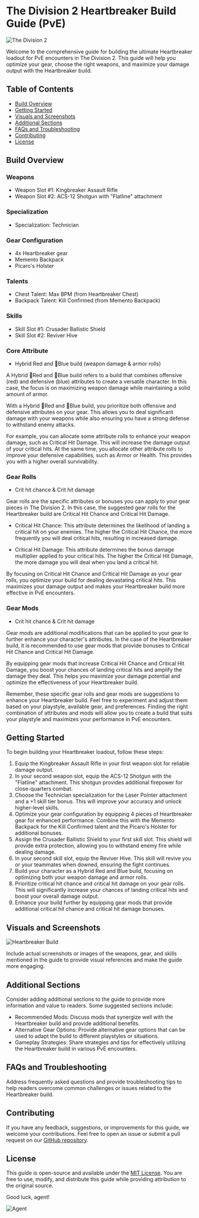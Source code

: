 # The Division 2 Heartbreaker Build Guide (PvE)

![The Division 2](https://cdn2.unrealengine.com/Diesel%2Fproduct%2Ftctd2%2Flogos%2Fgame_logo_color_1000x375-1000x375-32062fa9b2223a398be7abb362c7166d1a7d7a44.png?h=270&quality=medium&resize=1&w=480)

Welcome to the comprehensive guide for building the ultimate Heartbreaker loadout for PvE encounters in The Division 2. This guide will help you optimize your gear, choose the right weapons, and maximize your damage output with the Heartbreaker build.

## Table of Contents

- [Build Overview](#build-overview)
- [Getting Started](#getting-started)
- [Visuals and Screenshots](#visuals-and-screenshots)
- [Additional Sections](#additional-sections)
- [FAQs and Troubleshooting](#faqs-and-troubleshooting)
- [Contributing](#contributing)
- [License](#license)

## Build Overview

### Weapons

- Weapon Slot #1: Kingbreaker Assault Rifle
- Weapon Slot #2: ACS-12 Shotgun with "Flatline" attachment

### Specialization

- Specialization: Technician

### Gear Configuration

- 4x Heartbreaker gear
- Memento Backpack
- Picaro's Holster

### Talents

- Chest Talent: Max BPM (from Heartbreaker Chest)
- Backpack Talent: Kill Confirmed (from Memento Backpack)

### Skills

- Skill Slot #1: Crusader Ballistic Shield
- Skill Slot #2: Reviver Hive

### Core Attribute

- Hybrid Red and 🔵Blue build (weapon damage & armor rolls)

A Hybrid 🔴Red and 🔵Blue build refers to a build that combines offensive (red) and defensive (blue) attributes to create a versatile character. In this case, the focus is on maximizing weapon damage while maintaining a solid amount of armor.

With a Hybrid 🔴Red and 🔵Blue build, you prioritize both offensive and defensive attributes on your gear. This allows you to deal significant damage with your weapons while also ensuring you have a strong defense to withstand enemy attacks.

For example, you can allocate some attribute rolls to enhance your weapon damage, such as Critical Hit Damage. This will increase the damage output of your critical hits. At the same time, you allocate other attribute rolls to improve your defensive capabilities, such as Armor or Health. This provides you with a higher overall survivability.

### Gear Rolls

- Crit hit chance & Crit hit damage

Gear rolls are the specific attributes or bonuses you can apply to your gear pieces in The Division 2. In this case, the suggested gear rolls for the Heartbreaker build are Critical Hit Chance and Critical Hit Damage.

- Critical Hit Chance: This attribute determines the likelihood of landing a critical hit on your enemies. The higher the Critical Hit Chance, the more frequently you will deal critical hits, resulting in increased damage.

- Critical Hit Damage: This attribute determines the bonus damage multiplier applied to your critical hits. The higher the Critical Hit Damage, the more damage you will deal when you land a critical hit.

By focusing on Critical Hit Chance and Critical Hit Damage as your gear rolls, you optimize your build for dealing devastating critical hits. This maximizes your damage output and makes your Heartbreaker build more effective in PvE encounters.

### Gear Mods

- Crit hit chance & Crit hit damage

Gear mods are additional modifications that can be applied to your gear to further enhance your character's attributes. In the case of the Heartbreaker build, it is recommended to use gear mods that provide bonuses to Critical Hit Chance and Critical Hit Damage.

By equipping gear mods that increase Critical Hit Chance and Critical Hit Damage, you boost your chances of landing critical hits and amplify the damage they deal. This helps you maximize your damage potential and optimize the effectiveness of your Heartbreaker build.

Remember, these specific gear rolls and gear mods are suggestions to enhance your Heartbreaker build. Feel free to experiment and adjust them based on your playstyle, available gear, and preferences. Finding the right combination of attributes and mods will allow you to create a build that suits your playstyle and maximizes your performance in PvE encounters.


## Getting Started

To begin building your Heartbreaker loadout, follow these steps:

1. Equip the Kingbreaker Assault Rifle in your first weapon slot for reliable damage output.
2. In your second weapon slot, equip the ACS-12 Shotgun with the "Flatline" attachment. This shotgun provides additional firepower for close-quarters combat.
3. Choose the Technician specialization for the Laser Pointer attachment and a +1 skill tier bonus. This will improve your accuracy and unlock higher-level skills.
4. Optimize your gear configuration by equipping 4 pieces of Heartbreaker gear for enhanced performance. Combine this with the Memento Backpack for the Kill Confirmed talent and the Picaro's Holster for additional bonuses.
5. Assign the Crusader Ballistic Shield to your first skill slot. This shield will provide extra protection, allowing you to withstand enemy fire while dealing damage.
6. In your second skill slot, equip the Reviver Hive. This skill will revive you or your teammates when downed, ensuring the fight continues.
7. Build your character as a Hybrid Red and Blue build, focusing on optimizing both your weapon damage and armor rolls.
8. Prioritize critical hit chance and critical hit damage on your gear rolls. This will significantly increase your chances of landing critical hits and boost your overall damage output.
9. Enhance your build further by equipping gear mods that provide additional critical hit chance and critical hit damage bonuses.

## Visuals and Screenshots

![Heartbreaker Build](https://static.wikia.nocookie.net/thedivision/images/8/8e/Heartbreaker.png/revision/latest?cb=20220528080338)

Include actual screenshots or images of the weapons, gear, and skills mentioned in the guide to provide visual references and make the guide more engaging.

## Additional Sections

Consider adding additional sections to the guide to provide more information and value to readers. Some suggested sections include:

- Recommended Mods: Discuss mods that synergize well with the Heartbreaker build and provide additional benefits.
- Alternative Gear Options: Provide alternative gear options that can be used to adapt the build to different playstyles or situations.
- Gameplay Strategies: Share strategies and tips for effectively utilizing the Heartbreaker build in various PvE encounters.

## FAQs and Troubleshooting

Address frequently asked questions and provide troubleshooting tips to help readers overcome common challenges or issues related to the Heartbreaker build.

## Contributing

If you have any feedback, suggestions, or improvements for this guide, we welcome your contributions. Feel free to open an issue or submit a pull request on our [GitHub repository](https://github.com/yourusername/division2-heartbreaker-build-guide).

## License

This guide is open-source and available under the [MIT License](https://opensource.org/licenses/MIT). You are free to use, modify, and distribute this guide while providing attribution to the original source.

Good luck, agent!

![Agent](https://www.pngkit.com/png/full/178-1787142_demolitionist-division-2-agent.png)
